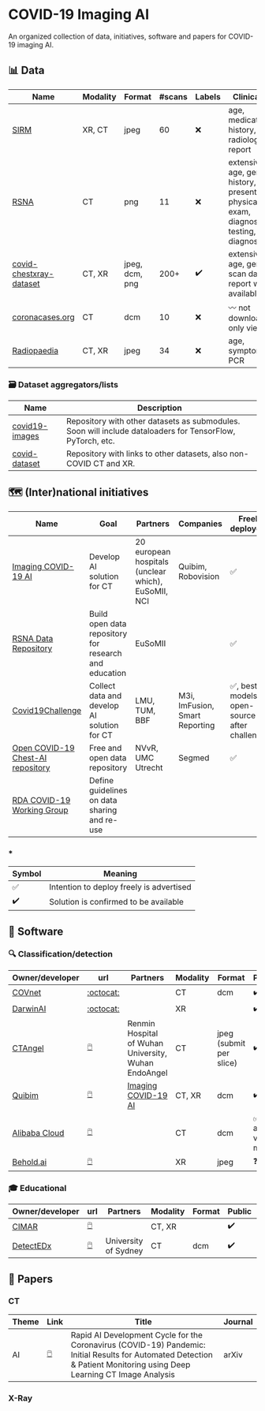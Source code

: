 # COVID-19 Imaging AI

An organized collection of data, initiatives, software and papers for 
COVID-19 imaging AI.

## :bar_chart: Data

Name | Modality | Format | #scans | Labels | Clinical info | Accessibility
-----|----------|--------|-----------------|--------|---------------|--------------
[SIRM](https://www.sirm.org/category/senza-categoria/covid-19/) | XR, CT | jpeg | 60 | :x: | age, medication, history, radiology report | :heavy_check_mark: [NifTI](http://medicalsegmentation.com/covid19/) 
[RSNA](https://cases.rsna.org/coronavirus) | CT	| png | 11 | :x: | extensive: age, gender, history, presentation, physical exam, diagnostic testing, diagnosis | :white_check_mark: downloadable, but not in batch
[covid-chestxray-dataset](https://github.com/ieee8023/covid-chestxray-dataset) | CT, XR | jpeg, dcm, png | 200+ | :heavy_check_mark: | extensive: age, gender, scan date, report when available | :heavy_check_mark: downloadable
[coronacases.org](https://coronacases.org) | CT | dcm | 10 | :x: | :wavy_dash: not downloadable, only viewer
[Radiopaedia](https://radiopaedia.org/search?lang=us&q=covid&scope=cases) | CT, XR | jpeg | 34 | :x: | age, symptoms, PCR | :white_check_mark: download as jpeg per slice

### :card_file_box: Dataset aggregators/lists

Name | Description
-----|------------
[covid19-images](https://github.com/coyotespike/covid19-images) | Repository with other datasets as submodules. Soon will include dataloaders for TensorFlow, PyTorch, etc.
[covid-dataset](https://github.com/arthurfigueiredo/covid-dataset) | Repository with links to other datasets, also non-COVID CT and XR.

## :world_map: (Inter)national initiatives

Name | Goal | Partners | Companies | Freely deployed\*
-----|------|----------|-----------|------------------
[Imaging COVID-19 AI](https://imagingcovid19ai.eu/) | Develop AI solution for CT | 20 european hospitals (unclear which), EuSoMII, NCI | Quibim, Robovision | :white_check_mark:
[RSNA Data Repository](https://press.rsna.org/timssnet/media/pressreleases/14_pr_target.cfm?ID=2167) | Build open data repository for research and education | EuSoMII | | :white_check_mark:
[Covid19Challenge](https://www.covid19challenge.eu) | Collect data and develop AI solution for CT | LMU, TUM, BBF | M3i, ImFusion, Smart Reporting | :white_check_mark:, best models open-source after challenge 
[Open COVID-19 Chest-AI repository](https://doradiology.com/covid-ai/index-notyetlive.html) | Free and open data repository | NVvR, UMC Utrecht | Segmed | :white_check_mark:
[RDA COVID-19 Working Group](https://www.rd-alliance.org/groups/rda-covid19) | Define guidelines on data sharing and re-use | | |

### \* 
Symbol | Meaning
-------|--------
:white_check_mark: | Intention to deploy freely is advertised
:heavy_check_mark: | Solution is confirmed to be available

## :minidisc: Software

### :mag: Classification/detection
Owner/developer | url | Partners | Modality | Format | Public | Integration | Validation/paper
----------------|-----|----------|----------|--------|--------|-------------|-----------------
[COVnet](https://github.com/bkong999/COVNet) | [:octocat:](https://github.com/bkong999/COVNet) | | CT | dcm | :heavy_check_mark: | | [:computer_mouse:](https://pubs.rsna.org/doi/10.1148/radiol.2020200905)
[DarwinAI](https://www.darwinai.com/) | [:octocat:](https://github.com/lindawangg/COVID-Net/) | | XR | |:heavy_check_mark: | | [:computer_mouse:](https://arxiv.org/abs/2003.09871)
[CTAngel](http://121.40.75.149/znyx-ncov/index#/app/index) | [:computer_mouse:](http://121.40.75.149/znyx-ncov/index#/app/index) | Renmin Hospital of Wuhan University, Wuhan EndoAngel | CT | jpeg (submit per slice) | :heavy_check_mark: | Browser | [:computer_mouse:](https://www.medrxiv.org/content/medrxiv/early/2020/02/26/2020.02.25.20021568.full.pdf)
[Quibim](https://quibim.com) | [:computer_mouse:](https://imagingcovid19.quibim.com) | [Imaging COVID-19 AI](https://imagingcovid19ai.eu/) | CT, XR | dcm | :heavy_check_mark: | Browser |
[Alibaba Cloud](https://alibabacloud.com) | [:computer_mouse:](https://www.alibabacloud.com/solutions/ct-image-analytics) | | CT | dcm | :white_check_mark: apply via mail | Cloud |
[Behold.ai](https://behold.ai) | [:computer_mouse:](https://behold.ai/covid-19/) | | XR | jpeg | :question: | :question: | 

### :mortar_board: Educational
Owner/developer | url | Partners | Modality | Format | Public | Integration | Validation/paper
----------------|-----|----------|----------|--------|--------|-------------|-----------------
[CIMAR](https://cimar.co.uk/) | [:computer_mouse:](https://bsticovid19.cimar.co.uk/) | | CT, XR | |:heavy_check_mark: | Browser | 
[DetectEDx](https://www.detectedx.com/) | [:computer_mouse:](https://www.detectedx.com/) | University of Sydney | CT | dcm | :heavy_check_mark: | Browser | 

## :page_facing_up: Papers

### CT

Theme | Link | Title | Journal
--------|-------|-------|-----
AI | [:computer_mouse:](https://arxiv.org/abs/2003.0503) | Rapid AI Development Cycle for the Coronavirus (COVID-19) Pandemic: Initial Results for Automated Detection & Patient Monitoring using Deep Learning CT Image Analysis | arXiv

### X-Ray
